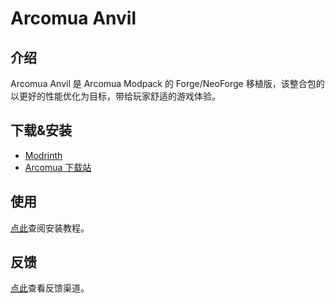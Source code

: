 # Arcomua Anvil

## 介绍

Arcomua Anvil 是 Arcomua Modpack 的 Forge/NeoForge 移植版，该整合包的以更好的性能优化为目标，带给玩家舒适的游戏体验。

## 下载&安装

- [Modrinth](https://modrinth.com/modpack/arcomua-anvil)
- [Arcomua 下载站](https://dl.arcomua.com/Anvil)

## 使用

[点此](/install/introduction)查阅安装教程。

## 反馈

[点此](/guide/feedback)查看反馈渠道。
